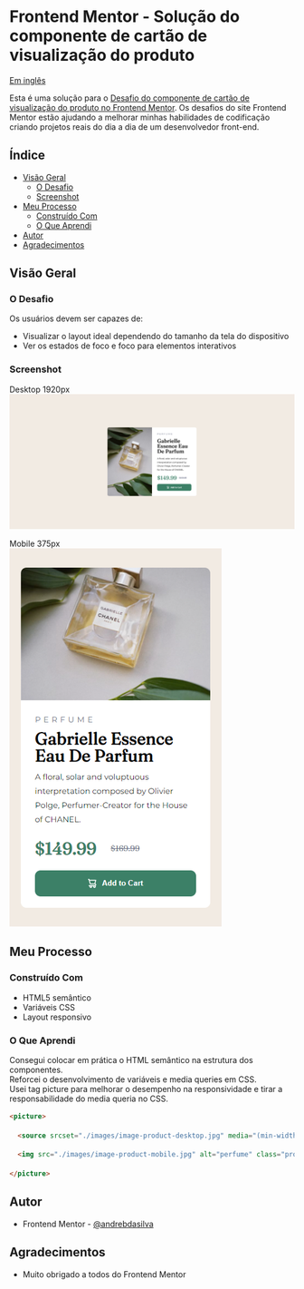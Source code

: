 # Frontend Mentor - Solução do componente de cartão de visualização do produto

<p align="left">
<a href="/README.md">Em inglês</a>   
</p>

Esta é uma solução para o [Desafio do componente de cartão de visualização do produto no Frontend Mentor](https://www.frontendmentor.io/challenges/product-preview-card-component-GO7UmttRfa). Os desafios do site Frontend Mentor estão ajudando a melhorar minhas habilidades de codificação criando projetos reais do dia a dia de um desenvolvedor front-end.

## Índice

- [Visão Geral](#visáo-geral)  
  - [O Desafio](#o-desafio)  
  - [Screenshot](#screenshot)   
- [Meu Processo](#meu-processo)  
  - [Construído Com](#construído-com)  
  - [O Que Aprendi](#o-que-aprendi)
- [Autor](#autor)
- [Agradecimentos](#agradecimentos)

## Visão Geral

### O Desafio

Os usuários devem ser capazes de:
- Visualizar o layout ideal dependendo do tamanho da tela do dispositivo
- Ver os estados de foco e foco para elementos interativos

### Screenshot

Desktop 1920px  
![](/screenshot/screenshot-desktop.png)

Mobile 375px  
![](/screenshot/screenshot-mobile.png)

## Meu Processo

### Construído Com
- HTML5 semântico
- Variáveis CSS
- Layout responsivo

### O Que Aprendi
Consegui colocar em prática o HTML semântico na estrutura dos componentes.  
Reforcei o desenvolvimento de variáveis e media queries em CSS.  
Usei tag picture para melhorar o desempenho na responsividade e tirar a responsabilidade do media queria no CSS.  

```html
<picture>

  <source srcset="./images/image-product-desktop.jpg" media="(min-width: 768px)">

  <img src="./images/image-product-mobile.jpg" alt="perfume" class="product-image-mobile">
  
</picture>
```
## Autor
- Frontend Mentor - [@andrebdasilva](https://www.frontendmentor.io/profile/andrebdasilva)

## Agradecimentos
- Muito obrigado a todos do Frontend Mentor
